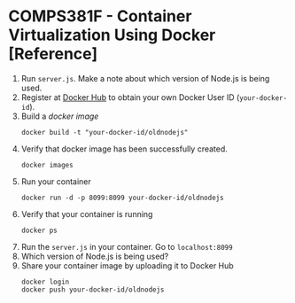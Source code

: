 # COMPS381F - Container Virtualization Using Docker [Reference]

1. Run `server.js`. Make a note about which version of Node.js is being used.
3. Register at [Docker Hub](https://hub.docker.com) to obtain your own Docker User ID (`your-docker-id`).
3. Build a *docker image*
   ```
   docker build -t "your-docker-id/oldnodejs"
   ```
4. Verify that docker image has been successfully created.
   ```
   docker images
   ```
5. Run your container
   ```
   docker run -d -p 8099:8099 your-docker-id/oldnodejs
   ```
6. Verify that your container is running
   ```
   docker ps
   ```
7. Run the `server.js` in your container.  Go to `localhost:8099`
8. Which version of Node.js is being used?
9. Share your container image by uploading it to Docker Hub
   ```
   docker login
   docker push your-docker-id/oldnodejs
   ```